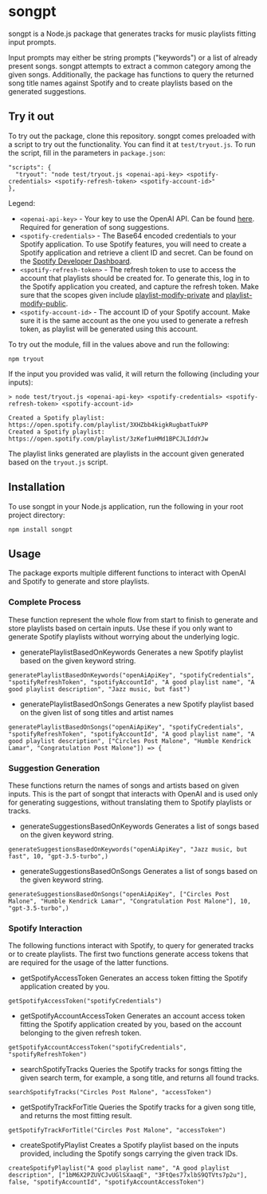 # songpt

songpt is a Node.js package that generates tracks for music playlists fitting input prompts.

Input prompts may either be string prompts ("keywords") or a list of already present songs. songpt attempts to extract a common category among the given songs. Additionally, the package has functions to query the returned song title names against Spotify and to create playlists based on the generated suggestions.

## Try it out

To try out the package, clone this repository. songpt comes preloaded with a script to try out the functionality. You can find it at `test/tryout.js`.
To run the script, fill in the parameters in `package.json`:
```
"scripts": {
  "tryout": "node test/tryout.js <openai-api-key> <spotify-credentials> <spotify-refresh-token> <spotify-account-id>"
},
```
Legend: 
- `<openai-api-key>` - Your key to use the OpenAI API. Can be found [here](https://platform.openai.com/account/api-keys). Required for generation of song suggestions.
- `<spotify-credentials>` - The Base64 encoded credentials to your Spotify application. To use Spotify features, you will need to create a Spotify application and retrieve a client ID and secret. Can be found on the [Spotify Developer Dashboard](https://developer.spotify.com/dashboard).
- `<spotify-refresh-token>` - The refresh token to use to access the account that playlists should be created for. To generate this, log in to the Spotify application you created, and capture the refresh token. Make sure that the scopes given include [playlist-modify-private](https://developer.spotify.com/documentation/web-api/concepts/scopes#playlist-modify-private) and [playlist-modify-public](https://developer.spotify.com/documentation/web-api/concepts/scopes#playlist-modify-public).
- `<spotify-account-id>` - The account ID of your Spotify account. Make sure it is the same account as the one you used to generate a refresh token, as playlist will be generated using this account.

To try out the module, fill in the values above and run the following:
```
npm tryout
```
If the input you provided was valid, it will return the following (including your inputs):
```
> node test/tryout.js <openai-api-key> <spotify-credentials> <spotify-refresh-token> <spotify-account-id>

Created a Spotify playlist:
https://open.spotify.com/playlist/3XHZbb4kigkRugbatTukPP
Created a Spotify playlist:
https://open.spotify.com/playlist/3zKef1uHMd1BPCJLIddYJw
```
The playlist links generated are playlists in the account given generated based on the `tryout.js` script.

## Installation

To use songpt in your Node.js application, run the following in your root project directory:
```
npm install songpt
```

## Usage

The package exports multiple different functions to interact with OpenAI and Spotify to generate and store playlists.

### Complete Process
These function represent the whole flow from start to finish to generate and store playlists based on certain inputs. Use these if you only want to generate Spotify playlists without worrying about the underlying logic.

- generatePlaylistBasedOnKeywords
Generates a new Spotify playlist based on the given keyword string.
```
generatePlaylistBasedOnKeywords("openAiApiKey", "spotifyCredentials", "spotifyRefreshToken", "spotifyAccountId", "A good playlist name", "A good playlist description", "Jazz music, but fast")
```

- generatePlaylistBasedOnSongs
Generates a new Spotify playlist based on the given list of song titles and artist names
```
generatePlaylistBasedOnSongs("openAiApiKey", "spotifyCredentials", "spotifyRefreshToken", "spotifyAccountId", "A good playlist name", "A good playlist description", ["Circles Post Malone", "Humble Kendrick Lamar", "Congratulation Post Malone"]) => {
```

### Suggestion Generation
These functions return the names of songs and artists based on given inputs. This is the part of songpt that interacts with OpenAI and is used only for generating suggestions, without translating them to Spotify playlists or tracks.

- generateSuggestionsBasedOnKeywords
Generates a list of songs based on the given keyword string.
```
generateSuggestionsBasedOnKeywords("openAiApiKey", "Jazz music, but fast", 10, "gpt-3.5-turbo",)
```

- generateSuggestionsBasedOnSongs
Generates a list of songs based on the given keyword string.
```
generateSuggestionsBasedOnSongs("openAiApiKey", ["Circles Post Malone", "Humble Kendrick Lamar", "Congratulation Post Malone"], 10, "gpt-3.5-turbo",)
```

### Spotify Interaction
The following functions interact with Spotify, to query for generated tracks or to create playlists. The first two functions generate access tokens that are required for the usage of the latter functions.

- getSpotifyAccessToken
Generates an access token fitting the Spotify application created by you.
```
getSpotifyAccessToken("spotifyCredentials")
```

- getSpotifyAccountAccessToken
Generates an account access token fitting the Spotify application created by you, based on the account belonging to the given refresh token.
```
getSpotifyAccountAccessToken("spotifyCredentials", "spotifyRefreshToken")
```

- searchSpotifyTracks
Queries the Spotify tracks for songs fitting the given search term, for example, a song title, and returns all found tracks.
```
searchSpotifyTracks("Circles Post Malone", "accessToken")
```

- getSpotifyTrackForTitle
Queries the Spotify tracks for a given song title, and returns the most fitting result.
```
getSpotifyTrackForTitle("Circles Post Malone", "accessToken")
```

- createSpotifyPlaylist
Creates a Spotify playlist based on the inputs provided, including the Spotify songs carrying the given track IDs.
```
createSpotifyPlaylist("A good playlist name", "A good playlist description", ["1bM6X2PZUVCJvUGlSXaaqE", "3FtQes77xlbS9QTVts7p2u"], false, "spotifyAccountId", "spotifyAccountAccessToken")
```